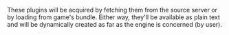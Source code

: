 These plugins will be acquired by fetching them from the source server or by loading from game's bundle.
Either way, they'll be available as plain text and will be dynamically created as far as the engine is concerned (by user).
